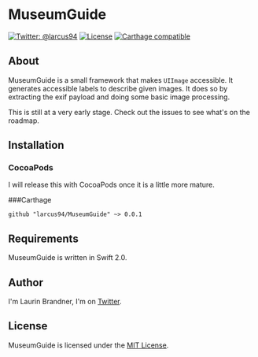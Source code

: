 # MuseumGuide

[![Twitter: @larcus94](https://img.shields.io/badge/contact-@larcus94-blue.svg?style=flat)](https://twitter.com/larcus94)
[![License](http://img.shields.io/badge/license-MIT-green.svg?style=flat)](https://github.com/larcus94/MuseumGuide/blob/master/LICENSE)
[![Carthage compatible](https://img.shields.io/badge/Carthage-compatible-4BC51D.svg?style=flat)](https://github.com/Carthage/Carthage)

## About
MuseumGuide is a small framework that makes `UIImage` accessible. It generates accessible labels to describe given images. It does so by extracting the exif payload and doing some basic image processing.

This is still at a very early stage. Check out the issues to see what's on the roadmap.

## Installation

### CocoaPods
I will release this with CocoaPods once it is a little more mature.

###Carthage
```objc
github "larcus94/MuseumGuide" ~> 0.0.1
```

## Requirements
MuseumGuide is written in Swift 2.0.

## Author
I'm Laurin Brandner, I'm on [Twitter](https://twitter.com/larcus94).

## License
MuseumGuide is licensed under the [MIT License](http://opensource.org/licenses/mit-license.php).

